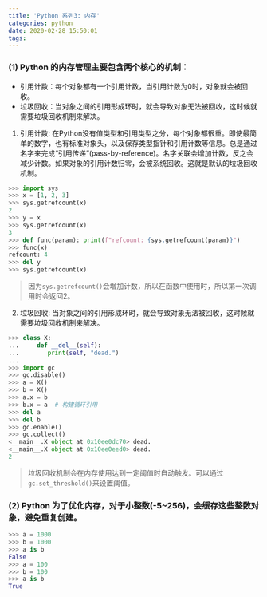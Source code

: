 ```yaml
---
title: 'Python 系列3: 内存'
categories: python
date: 2020-02-28 15:50:01
tags:
---
```



### (1) Python 的内存管理主要包含两个核心的机制：

* 引用计数：每个对象都有一个引用计数，当引用计数为0时，对象就会被回收。
* 垃圾回收：当对象之间的引用形成环时，就会导致对象无法被回收，这时候就需要垃圾回收机制来解决。

1. 引用计数:
    在Python没有值类型和引用类型之分，每个对象都很重。即使最简单的数字，也有标准对象头，以及保存类型指针和引用计数等信息。总是通过名字来完成“引用传递”(pass-by-reference)。名字关联会增加计数，反之会减少计数。如果对象的引用计数归零，会被系统回收。这就是默认的垃圾回收机制。

```python
>>> import sys
>>> x = [1, 2, 3]
>>> sys.getrefcount(x)
2
>>> y = x
>>> sys.getrefcount(x)
3
>>> def func(param): print(f"refcount: {sys.getrefcount(param)}")
>>> func(x)
refcount: 4
>>> del y
>>> sys.getrefcount(x)
```

> 因为`sys.getrefcount()`会增加计数，所以在函数中使用时，所以第一次调用时会返回2。

2. 垃圾回收:
    当对象之间的引用形成环时，就会导致对象无法被回收，这时候就需要垃圾回收机制来解决。
```python
>>> class X:
...     def __del__(self):
...        print(self, "dead.")
... 
>>> import gc
>>> gc.disable()
>>> a = X()
>>> b = X()
>>> a.x = b
>>> b.x = a  # 构建循环引用
>>> del a
>>> del b
>>> gc.enable()
>>> gc.collect()
<__main__.X object at 0x10ee0dc70> dead.
<__main__.X object at 0x10ee0eed0> dead.
2

```
> 垃圾回收机制会在内存使用达到一定阈值时自动触发。可以通过`gc.set_threshold()`来设置阈值。


### (2) Python 为了优化内存，对于小整数(-5~256)，会缓存这些整数对象，避免重复创建。
```python
>>> a = 1000
>>> b = 1000
>>> a is b
False
>>> a = 100
>>> b = 100
>>> a is b
True
```
